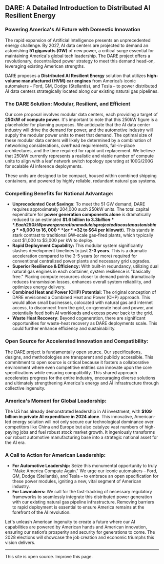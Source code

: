 ## DARE: A Detailed Introduction to Distributed AI Resilient Energy

### Powering America's AI Future with Domestic Innovation

The rapid expansion of Artificial Intelligence presents an unprecedented energy challenge. By 2027, AI data centers are projected to demand an astonishing **51 gigawatts (GW)** of new power, a critical surge essential for maintaining America's global tech leadership. The DARE project offers a revolutionary, decentralized power strategy to meet this demand head-on, leveraging existing American strengths.

DARE proposes a **Distributed AI Resilient Energy** solution that utilizes **high-volume manufactured (HVM) car engines** from America’s iconic automakers – Ford, GM, Dodge (Stellantis), and Tesla – to power distributed AI data centers strategically located along our existing natural gas pipelines.

### The DARE Solution: Modular, Resilient, and Efficient

Our core proposal involves modular data centers, each providing a target of **250kW of compute power**. It's important to note that this 250kW figure is a placeholder for planning purposes. We anticipate that the AI data center industry will drive the demand for power, and the automotive industry will supply the modular power units to meet that demand. The optimal size of these modular data centers will likely be determined by a combination of networking considerations, overhead requirements, fail-in-place architectures, and the time required for rapid unit replacement. We believe that 250kW currently represents a realistic and viable number of compute units to align with a leaf network switch topology operating at 100G/200G for scalable AI inference deployments.

These units are designed to be compact, housed within combined shipping containers, and powered by highly reliable, redundant natural gas systems.

### Compelling Benefits for National Advantage:

* **Unprecedented Cost Savings:** To meet the 51 GW demand, DARE requires approximately 204,000 such 250kW units. The total capital expenditure for **power generation components alone** is dramatically reduced to an estimated **$1.6 billion to $3.3 billion**. Each 250kW power generation module is projected to cost an astonishing **$8,000 to $16,000** (or **$32 to $64 per kilowatt**). This stands in stark contrast to traditional GW-scale gas-fired plants, which typically cost $1,000 to $3,000 per kW to deploy.
* **Rapid Deployment Capability:** This modular system significantly slashes development timelines to just **2-3 years**. This is a dramatic acceleration compared to the 3-5 years (or more) required for conventional centralized power plants and necessary grid upgrades.
* **Superior Resilience & Efficiency:** With built-in redundancy, utilizing dual natural gas engines in each container, system resilience is "basically free." Placing compute resources closer to demand points dramatically reduces transmission losses, enhances overall system reliability, and optimizes energy delivery.
* **Combined Heat and Power (CHP) Potential:** The original conception of DARE envisioned a Combined Heat and Power (CHP) approach. This would allow small businesses, colocated with natural gas and internet access, to disconnect from the grid, co-generate heat and power, and potentially feed both AI workloads and excess power back to the grid.
* **Waste Heat Recovery:** Beyond cogeneration, there are significant opportunities for waste-heat recovery as DARE deployments scale. This could further enhance efficiency and sustainability.

### Open Source for Accelerated Innovation and Compatibility:

The DARE project is fundamentally open source. Our specifications, designs, and methodologies are transparent and publicly accessible. This commitment to open source is critical because it fosters a collaborative environment where even competitive entities can innovate upon the core specifications while ensuring compatibility. This shared approach accelerates progress for the entire industry, encouraging diverse solutions and ultimately strengthening America's energy and AI infrastructure through collective ingenuity.

### America's Moment for Global Leadership:

The US has already demonstrated leadership in AI investment, with **$109 billion in private AI expenditure in 2024 alone**. This innovative, American-led energy solution will not only secure our technological dominance over competitors like China and Europe but also catalyze vast numbers of high-paying jobs and fuel robust stock market growth. It ingeniously transforms our robust automotive manufacturing base into a strategic national asset for the AI era.

### A Call to Action for American Leadership:

* **For Automotive Leadership:** Seize this monumental opportunity to truly "Make America Compute Again." We urge our iconic automakers – Ford, GM, Dodge (Stellantis), and Tesla – to embrace an open specification for these power modules, igniting a new, vital segment of American industry.
* **For Lawmakers:** We call for the fast-tracking of necessary regulatory frameworks to seamlessly integrate this distributed power generation with our existing natural gas pipeline infrastructure. Removing barriers to rapid deployment is essential to ensure America remains at the forefront of the AI revolution.

Let's unleash American ingenuity to create a future where our AI capabilities are powered by American hands and American innovation, ensuring our nation’s prosperity and security for generations to come. The 2028 elections will showcase the job creation and economic triumphs this vision delivers.

---

This site is open source. Improve this page.
